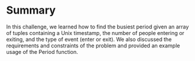 # Summary

In this challenge, we learned how to find the busiest period given an array of tuples containing a Unix timestamp, the number of people entering or exiting, and the type of event (enter or exit). We also discussed the requirements and constraints of the problem and provided an example usage of the Period function.
